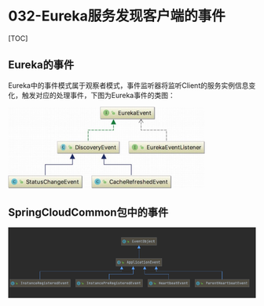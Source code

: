 # 032-Eureka服务发现客户端的事件

[TOC]

## Eureka的事件

Eureka中的事件模式属于观察者模式，事件监听器将监听Client的服务实例信息变化，触发对应的处理事件，下图为Eureka事件的类图：

<img src="../../../../assets/image-20201011204221646.png" alt="image-20201011204221646" style="zoom:50%;" />

## SpringCloudCommon包中的事件

![image-20210128145416324](../../../../assets/image-20210128145416324.png)